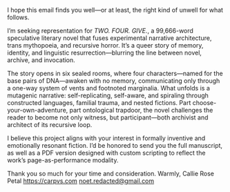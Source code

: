 

I hope this email finds you well—or at least, the right kind of unwell for what follows.

I’m seeking representation for _TWO. FOUR. GIVE._, a 99,666-word speculative literary novel that fuses experimental narrative architecture, trans mythopoeia, and recursive horror. It’s a queer story of memory, identity, and linguistic resurrection—blurring the line between novel, archive, and invocation.

The story opens in six sealed rooms, where four characters—named for the base pairs of DNA—awaken with no memory, communicating only through a one-way system of vents and footnoted marginalia. What unfolds is a mutagenic narrative: self-replicating, self-aware, and spiraling through constructed languages, familial trauma, and nested fictions. Part choose-your-own-adventure, part ontological trapdoor, the novel challenges the reader to become not only witness, but participant—both archivist and architect of its recursive loop.

I believe this project aligns with your interest in formally inventive and emotionally resonant fiction. I’d be honored to send you the full manuscript, as well as a PDF version designed with custom scripting to reflect the work’s page-as-performance modality.

Thank you so much for your time and consideration.
Warmly,
Callie Rose Petal
https://carpvs.com 
noet.redacted@gmail.com

